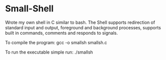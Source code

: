# Small-Shell
Wrote my own shell in C similar to bash.
The Shell supports redirection of standard input and output, foreground and background processes, supports built in commands, comments and responds to signals. 

To compile the program:
gcc -o smallsh smallsh.c

To run the executable simple run:
./smallsh
